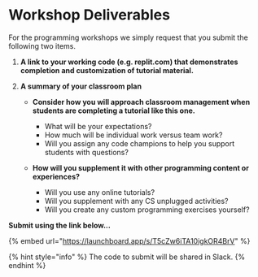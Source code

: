# Workshop Deliverables

For the programming workshops we simply request that you submit the following two items.

1. **A link to your working code \(e.g. replit.com\) that demonstrates completion and customization of tutorial material.**
2. **A summary of your classroom plan**

   * **Consider how you will approach classroom management when students are completing a tutorial like this one.** 
     * What will be your expectations? 
     * How much will be individual work versus team work?
     * Will you assign any code champions to help you support students with questions?

 

   * **How will you supplement it with other programming content or experiences?**
     * Will you use any online tutorials?
     * Will you supplement with any CS unplugged activities?
     * Will you create any custom programming exercises yourself?

**Submit using the link below...**

{% embed url="https://launchboard.app/s/T5cZw6iTA10igkOR4BrV" %}

{% hint style="info" %}
The code to submit will be shared in Slack.
{% endhint %}

